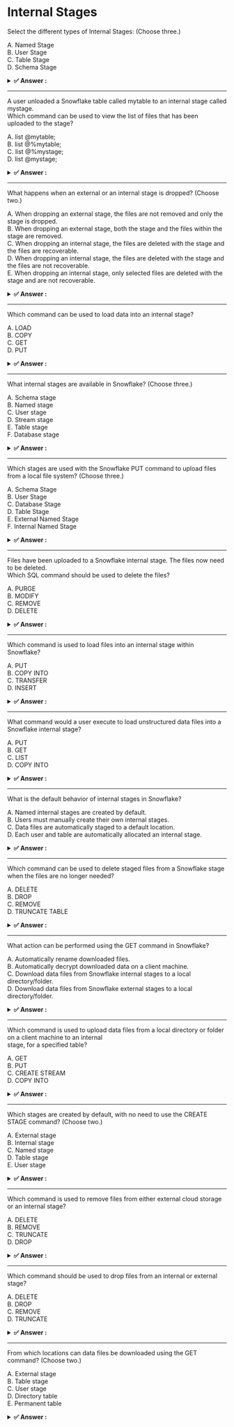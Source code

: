 # Internal Stages                                                                                                                                                                                                                                                                                                                                                                                                                                                                                                                      
Select the different types of Internal Stages: (Choose three.)                                                                                                                                                                                                                                                                                                                                                                                                                                                                         
                                                                                                                                                                                                                                                                                                                                                                                                                                                                                                                                       
A. Named Stage<br>B. User Stage<br>C. Table Stage<br>D. Schema Stage                                                                                                                                                                                                                                                                                                                                                                                                                                                                   
                                                                                                                                                                                                                                                                                                                                                                                                                                                                                                                                       
<details>                                                                                                                                                                                                                                                                                                                                                                                                                                                                                                                              
<summary><strong>✅ Answer : </strong></summary>                                                                                                                                                                                                                                                                                                                                                                                                                                                                                       
<strong>A, B, C</strong>                                                                                                                                                                                                                                                                                                                                                                                                                                                                                                               
                                                                                                                                                                                                                                                                                                                                                                                                                                                                                                                                       
The correct answer, ABC, identifies the three distinct types of internal stages in Snowflake: Named Stages,                                                                                                                                                                                                                                                                                                                                                                                                                            
User Stages, and Table Stages. Internal stages are storage locations within Snowflake's managed                                                                                                                                                                                                                                                                                                                                                                                                                                        
environment used for storing data files.                                                                                                                                                                                                                                                                                                                                                                                                                                                                                               
Named Stages (A): These are explicitly created database objects that can be referenced by name across                                                                                                                                                                                                                                                                                                                                                                                                                                  
multiple users and sessions. They offer granular access control and are suitable for storing data meant for                                                                                                                                                                                                                                                                                                                                                                                                                            
various loading and unloading tasks. They are persistent and require explicit creation, modification, and                                                                                                                                                                                                                                                                                                                                                                                                                              
deletion.                                                                                                                                                                                                                                                                                                                                                                                                                                                                                                                              
User Stages (B): Each Snowflake user has a personal, automatically created stage associated with their user                                                                                                                                                                                                                                                                                                                                                                                                                            
account. This stage is for temporary files and is convenient for quick, personal data loading tasks. It’s                                                                                                                                                                                                                                                                                                                                                                                                                              
accessible only to the user owning the stage, making it secure for individual work.                                                                                                                                                                                                                                                                                                                                                                                                                                                    
Table Stages (C): Every Snowflake table has an implicitly defined table stage. It is directly related to the                                                                                                                                                                                                                                                                                                                                                                                                                           
specific table and acts as a staging area for data intended to be loaded into or unloaded from that table. This                                                                                                                                                                                                                                                                                                                                                                                                                        
stage is primarily used during data loading/unloading operations connected to a single table.                                                                                                                                                                                                                                                                                                                                                                                                                                          
Schema Stages (D) do not exist as a defined type of internal stage. Although a schema contains the metadata                                                                                                                                                                                                                                                                                                                                                                                                                            
for database objects, it doesn't inherently serve as a storage location like the other three stage types.                                                                                                                                                                                                                                                                                                                                                                                                                              
Therefore, the internal stages of Snowflake are limited to the explicitly created Named Stages, automatically                                                                                                                                                                                                                                                                                                                                                                                                                          
generated User Stages, and implicitly created Table Stages.                                                                                                                                                                                                                                                                                                                                                                                                                                                                            
Authoritative Links:                                                                                                                                                                                                                                                                                                                                                                                                                                                                                                                   
1. Snowflake Documentation on Internal Stages: https://docs.snowflake.com/en/user-guide/data-loadlocal-file-system-stages.html                                                                                                                                                                                                                                                                                                                                                                                                         
2. Snowflake Documentation on Stages: https://docs.snowflake.com/en/sql-reference/sql/createstage.html                                                                                                                                                                                                                                                                                                                                                                                                                                 
3. Snowflake Documentation on User Stages: https://docs.snowflake.com/en/user-guide/data-loadlocal-file-system-stages.html#user-stages4. Snowflake Documentation on Table Stages: https://docs.snowflake.com/en/user-guide/data-loadlocal-file-system-stages.html#table-stages                                                                                                                                                                                                                                                         
</details>                                                                                                                                                                                                                                                                                                                                                                                                                                                                                                                             
                                                                                                                                                                                                                                                                                                                                                                                                                                                                                                                                       
                                                                                                                                                                                                                                                                                                                                                                                                                                                                                                                                       
---                                                                                                                                                                                                                                                                                                                                                                                                                                                                                                                                    
A user unloaded a Snowflake table called mytable to an internal stage called mystage.                                                                                                                                                                                                                                                                                                                                                                                                                                                  
Which command can be used to view the list of files that has been uploaded to the stage?                                                                                                                                                                                                                                                                                                                                                                                                                                               
                                                                                                                                                                                                                                                                                                                                                                                                                                                                                                                                       
A. list @mytable;<br>B. list @%mytable;<br>C. list @%mystage;<br>D. list @mystage;                                                                                                                                                                                                                                                                                                                                                                                                                                                     
                                                                                                                                                                                                                                                                                                                                                                                                                                                                                                                                       
<details>                                                                                                                                                                                                                                                                                                                                                                                                                                                                                                                              
<summary><strong>✅ Answer : </strong></summary>                                                                                                                                                                                                                                                                                                                                                                                                                                                                                       
<strong>D</strong>                                                                                                                                                                                                                                                                                                                                                                                                                                                                                                                     
                                                                                                                                                                                                                                                                                                                                                                                                                                                                                                                                       
The correct command to view the files uploaded to an internal stage in Snowflake is list @mystage;. Let's                                                                                                                                                                                                                                                                                                                                                                                                                              
break down why:                                                                                                                                                                                                                                                                                                                                                                                                                                                                                                                        
Snowflake's LIST command is specifically designed to show the files that reside within a stage. A stage in                                                                                                                                                                                                                                                                                                                                                                                                                             
Snowflake is a named location, either internal (managed by Snowflake) or external (like AWS S3 or Azure                                                                                                                                                                                                                                                                                                                                                                                                                                
Blob Storage), where data files are stored for loading into or unloading from Snowflake tables.                                                                                                                                                                                                                                                                                                                                                                                                                                        
The @ symbol in Snowflake SQL refers to a stage. Using @mystage correctly identifies the stage named                                                                                                                                                                                                                                                                                                                                                                                                                                   
"mystage" as the location you want to inspect.                                                                                                                                                                                                                                                                                                                                                                                                                                                                                         
Option A, list @mytable;, is incorrect because mytable is a table, not a stage. The LIST command operates on                                                                                                                                                                                                                                                                                                                                                                                                                           
stages, not tables.                                                                                                                                                                                                                                                                                                                                                                                                                                                                                                                    
Option B, list @%mytable;, is incorrect because %mytable is used to reference the internal stage associated                                                                                                                                                                                                                                                                                                                                                                                                                            
with the table mytable. While this stage can exist, it is not the stage that was explicitly specified by the user                                                                                                                                                                                                                                                                                                                                                                                                                      
to unload files to (mystage). Also it's not a best practice to load/unload data to table stages.                                                                                                                                                                                                                                                                                                                                                                                                                                       
Option C, list @%mystage;, is also incorrect. %mystage does not represent a valid Snowflake object or naming                                                                                                                                                                                                                                                                                                                                                                                                                           
convention. The percent symbol % is used in conjunction with table names, to indicate a table stage. You're                                                                                                                                                                                                                                                                                                                                                                                                                            
not listing a table-stage, you're listing a named stage.                                                                                                                                                                                                                                                                                                                                                                                                                                                                               
Therefore, list @mystage; is the only command that accurately reflects the user's intent to list the files within                                                                                                                                                                                                                                                                                                                                                                                                                      
the specifically defined stage mystage. This command retrieves a list of the staged files including their names,                                                                                                                                                                                                                                                                                                                                                                                                                       
sizes, and last modified dates.                                                                                                                                                                                                                                                                                                                                                                                                                                                                                                        
For further reading, consult the official Snowflake documentation on stages and the LIST command:                                                                                                                                                                                                                                                                                                                                                                                                                                      
Snowflake Stages: https://docs.snowflake.com/en/user-guide/data-load-stages                                                                                                                                                                                                                                                                                                                                                                                                                                                            
Snowflake LIST command: https://docs.snowflake.com/en/sql-reference/sql/list                                                                                                                                                                                                                                                                                                                                                                                                                                                           
</details>                                                                                                                                                                                                                                                                                                                                                                                                                                                                                                                             
                                                                                                                                                                                                                                                                                                                                                                                                                                                                                                                                       
                                                                                                                                                                                                                                                                                                                                                                                                                                                                                                                                       
---                                                                                                                                                                                                                                                                                                                                                                                                                                                                                                                                    
What happens when an external or an internal stage is dropped? (Choose two.)                                                                                                                                                                                                                                                                                                                                                                                                                                                           
                                                                                                                                                                                                                                                                                                                                                                                                                                                                                                                                       
A. When dropping an external stage, the files are not removed and only the stage is dropped.<br>B. When dropping an external stage, both the stage and the files within the stage are removed.<br>C. When dropping an internal stage, the files are deleted with the stage and the files are recoverable.<br>D. When dropping an internal stage, the files are deleted with the stage and the files are not recoverable.<br>E. When dropping an internal stage, only selected files are deleted with the stage and are not recoverable.
                                                                                                                                                                                                                                                                                                                                                                                                                                                                                                                                       
<details>                                                                                                                                                                                                                                                                                                                                                                                                                                                                                                                              
<summary><strong>✅ Answer : </strong></summary>                                                                                                                                                                                                                                                                                                                                                                                                                                                                                       
<strong>A, D</strong>                                                                                                                                                                                                                                                                                                                                                                                                                                                                                                                  
                                                                                                                                                                                                                                                                                                                                                                                                                                                                                                                                       
Let's analyze the behavior of dropping stages in Snowflake. Stages, whether external or internal, act as                                                                                                                                                                                                                                                                                                                                                                                                                               
pointers to data locations. When an external stage is dropped, only the metadata representing the stage                                                                                                                                                                                                                                                                                                                                                                                                                                
within Snowflake is deleted; the underlying data files in the external cloud storage (like AWS S3, Azure Blob                                                                                                                                                                                                                                                                                                                                                                                                                          
Storage, or Google Cloud Storage) remain untouched. Snowflake doesn't manage the actual files in external                                                                                                                                                                                                                                                                                                                                                                                                                              
storage, hence their persistence. Conversely, when an internal stage is dropped, Snowflake does manage theunderlying data files. Deleting an internal stage effectively removes both the stage metadata and the                                                                                                                                                                                                                                                                                                                        
associated files, making them unrecoverable through Snowflake's standard mechanisms. This is a crucial                                                                                                                                                                                                                                                                                                                                                                                                                                 
distinction regarding data lifecycle management within Snowflake. Therefore, option A accurately describes                                                                                                                                                                                                                                                                                                                                                                                                                             
the behavior of dropping an external stage (metadata deletion, not file deletion), while option D correctly                                                                                                                                                                                                                                                                                                                                                                                                                            
represents the impact of dropping an internal stage (metadata and file deletion with no recovery). Options B, C                                                                                                                                                                                                                                                                                                                                                                                                                        
and E are incorrect since they propose the file removal behavior to be opposite and recovery or select-file                                                                                                                                                                                                                                                                                                                                                                                                                            
removal.                                                                                                                                                                                                                                                                                                                                                                                                                                                                                                                               
Authoritative links for further research:                                                                                                                                                                                                                                                                                                                                                                                                                                                                                              
Snowflake Documentation on Stages: https://docs.snowflake.com/en/sql-reference/sql/drop-stage                                                                                                                                                                                                                                                                                                                                                                                                                                          
This link provides the official Snowflake documentation on the DROP STAGE command, outlining its behavior                                                                                                                                                                                                                                                                                                                                                                                                                              
with both external and internal stages. Pay attention to the section about the impact of dropping each type of                                                                                                                                                                                                                                                                                                                                                                                                                         
stage.                                                                                                                                                                                                                                                                                                                                                                                                                                                                                                                                 
Snowflake Documentation on Internal Stages: https://docs.snowflake.com/en/user-guide/data-load-internalstages                                                                                                                                                                                                                                                                                                                                                                                                                          
This link clarifies the nature and usage of internal stages within Snowflake, helping to understand their                                                                                                                                                                                                                                                                                                                                                                                                                              
relationship with the files they contain.                                                                                                                                                                                                                                                                                                                                                                                                                                                                                              
Snowflake Documentation on External Stages: https://docs.snowflake.com/en/user-guide/data-loadexternal-stages                                                                                                                                                                                                                                                                                                                                                                                                                          
This link details the functionality of external stages, emphasizing their connection to external storage                                                                                                                                                                                                                                                                                                                                                                                                                               
locations and how Snowflake interacts with them.                                                                                                                                                                                                                                                                                                                                                                                                                                                                                       
</details>                                                                                                                                                                                                                                                                                                                                                                                                                                                                                                                             
                                                                                                                                                                                                                                                                                                                                                                                                                                                                                                                                       
                                                                                                                                                                                                                                                                                                                                                                                                                                                                                                                                       
---                                                                                                                                                                                                                                                                                                                                                                                                                                                                                                                                    
Which command can be used to load data into an internal stage?                                                                                                                                                                                                                                                                                                                                                                                                                                                                         
                                                                                                                                                                                                                                                                                                                                                                                                                                                                                                                                       
A. LOAD<br>B. COPY<br>C. GET<br>D. PUT                                                                                                                                                                                                                                                                                                                                                                                                                                                                                                 
                                                                                                                                                                                                                                                                                                                                                                                                                                                                                                                                       
<details>                                                                                                                                                                                                                                                                                                                                                                                                                                                                                                                              
<summary><strong>✅ Answer : </strong></summary>                                                                                                                                                                                                                                                                                                                                                                                                                                                                                       
<strong>D</strong>                                                                                                                                                                                                                                                                                                                                                                                                                                                                                                                     
                                                                                                                                                                                                                                                                                                                                                                                                                                                                                                                                       
Here's a detailed justification for why the answer is D (PUT), and why the other options are incorrect:                                                                                                                                                                                                                                                                                                                                                                                                                                
The core function of an internal stage in Snowflake is to act as a temporary storage location within                                                                                                                                                                                                                                                                                                                                                                                                                                   
Snowflake's managed cloud storage. Before data can be loaded into Snowflake tables, the data files must                                                                                                                                                                                                                                                                                                                                                                                                                                
first be placed into a stage. The PUT command is specifically designed to upload data files from your local                                                                                                                                                                                                                                                                                                                                                                                                                            
machine or client environment to an internal stage. This is the initial step in the data loading process when                                                                                                                                                                                                                                                                                                                                                                                                                          
using internal stages. The PUT command handles encryption during transit and ensures the data is safely                                                                                                                                                                                                                                                                                                                                                                                                                                
transferred to Snowflake's storage.                                                                                                                                                                                                                                                                                                                                                                                                                                                                                                    
The COPY command, on the other hand, is used to load data from a stage (internal or external) into a                                                                                                                                                                                                                                                                                                                                                                                                                                   
Snowflake table. It doesn't place data into the stage. It's the command that actually executes the data                                                                                                                                                                                                                                                                                                                                                                                                                                
loading process from the stage into the table using the files that are already present in the stage. The COPY                                                                                                                                                                                                                                                                                                                                                                                                                          
command references the stage containing the data files, the target table, and any necessary file format                                                                                                                                                                                                                                                                                                                                                                                                                                
definitions and transformation rules.                                                                                                                                                                                                                                                                                                                                                                                                                                                                                                  
The GET command is the inverse of the PUT command. It's used to download data files from a stage (internal                                                                                                                                                                                                                                                                                                                                                                                                                             
or external) to your local machine or client environment. It does not upload data into a stage.                                                                                                                                                                                                                                                                                                                                                                                                                                        
The LOAD command is not a valid Snowflake command. There is no such command that exists in the                                                                                                                                                                                                                                                                                                                                                                                                                                         
Snowflake syntax or functionality.                                                                                                                                                                                                                                                                                                                                                                                                                                                                                                     
Therefore, the PUT command is the only correct answer because it is the specific command used to upload                                                                                                                                                                                                                                                                                                                                                                                                                                
local data files into a Snowflake internal stage, which is a necessary prerequisite to using the COPY command                                                                                                                                                                                                                                                                                                                                                                                                                          
for loading data into tables.                                                                                                                                                                                                                                                                                                                                                                                                                                                                                                          
Here are some authoritative links for further research:                                                                                                                                                                                                                                                                                                                                                                                                                                                                                
Snowflake Documentation on PUT: https://docs.snowflake.com/en/sql-reference/sql/put.html                                                                                                                                                                                                                                                                                                                                                                                                                                               
Snowflake Documentation on COPY: https://docs.snowflake.com/en/sql-reference/sql/copy-into-table.html                                                                                                                                                                                                                                                                                                                                                                                                                                  
Snowflake Stages Overview: https://docs.snowflake.com/en/user-guide/data-load-stages.html                                                                                                                                                                                                                                                                                                                                                                                                                                              
</details>                                                                                                                                                                                                                                                                                                                                                                                                                                                                                                                             
                                                                                                                                                                                                                                                                                                                                                                                                                                                                                                                                       
                                                                                                                                                                                                                                                                                                                                                                                                                                                                                                                                       
---                                                                                                                                                                                                                                                                                                                                                                                                                                                                                                                                    
What internal stages are available in Snowflake? (Choose three.)                                                                                                                                                                                                                                                                                                                                                                                                                                                                       
                                                                                                                                                                                                                                                                                                                                                                                                                                                                                                                                       
A. Schema stage<br>B. Named stage<br>C. User stage<br>D. Stream stage<br>E. Table stage<br>F. Database stage                                                                                                                                                                                                                                                                                                                                                                                                                           
                                                                                                                                                                                                                                                                                                                                                                                                                                                                                                                                       
<details>                                                                                                                                                                                                                                                                                                                                                                                                                                                                                                                              
<summary><strong>✅ Answer : </strong></summary>                                                                                                                                                                                                                                                                                                                                                                                                                                                                                       
<strong>B, C, E</strong>                                                                                                                                                                                                                                                                                                                                                                                                                                                                                                               
                                                                                                                                                                                                                                                                                                                                                                                                                                                                                                                                       
The correct answer is BCE, representing Named stage, User stage, and Table stage as the three available                                                                                                                                                                                                                                                                                                                                                                                                                                
internal stages in Snowflake. Internal stages are Snowflake-managed storage locations where data files can                                                                                                                                                                                                                                                                                                                                                                                                                             
be stored for loading into or unloading from Snowflake tables. A Named stage (B) is a schema object that                                                                                                                                                                                                                                                                                                                                                                                                                               
provides a persistent location for storing data files and is referenced by name in SQL statements. A User                                                                                                                                                                                                                                                                                                                                                                                                                              
stage (C) is a personal stage automatically created for each user within their schema, providing a convenient                                                                                                                                                                                                                                                                                                                                                                                                                          
place for individual users to store temporary data files. A Table stage (E) is associated with a specific table                                                                                                                                                                                                                                                                                                                                                                                                                        
and provides a default location for loading data into or unloading data from that table. These stages are                                                                                                                                                                                                                                                                                                                                                                                                                              
essential for facilitating data movement and management within Snowflake. Schema (A), Stream (D), and                                                                                                                                                                                                                                                                                                                                                                                                                                  
Database (F) are not considered internal stages; schemas organize database objects, streams track changes                                                                                                                                                                                                                                                                                                                                                                                                                              
to table data, and databases contain schemas. Therefore, the three designated internal stages directly                                                                                                                                                                                                                                                                                                                                                                                                                                 
facilitate the storage of data files for Snowflake's core functionalities.                                                                                                                                                                                                                                                                                                                                                                                                                                                             
Further research:                                                                                                                                                                                                                                                                                                                                                                                                                                                                                                                      
Snowflake Documentation on Stages: https://docs.snowflake.com/en/user-guide/data-load-stages                                                                                                                                                                                                                                                                                                                                                                                                                                           
Snowflake Documentation on Internal Stages: https://docs.snowflake.com/en/user-guide/data-load-internalstages                                                                                                                                                                                                                                                                                                                                                                                                                          
</details>                                                                                                                                                                                                                                                                                                                                                                                                                                                                                                                             
                                                                                                                                                                                                                                                                                                                                                                                                                                                                                                                                       
                                                                                                                                                                                                                                                                                                                                                                                                                                                                                                                                       
---                                                                                                                                                                                                                                                                                                                                                                                                                                                                                                                                    
Which stages are used with the Snowflake PUT command to upload files from a local file system? (Choose three.)                                                                                                                                                                                                                                                                                                                                                                                                                         
                                                                                                                                                                                                                                                                                                                                                                                                                                                                                                                                       
A. Schema Stage<br>B. User Stage<br>C. Database Stage<br>D. Table Stage<br>E. External Named Stage<br>F. Internal Named Stage                                                                                                                                                                                                                                                                                                                                                                                                          
                                                                                                                                                                                                                                                                                                                                                                                                                                                                                                                                       
<details>                                                                                                                                                                                                                                                                                                                                                                                                                                                                                                                              
<summary><strong>✅ Answer : </strong></summary>                                                                                                                                                                                                                                                                                                                                                                                                                                                                                       
<strong>B, D, F</strong>                                                                                                                                                                                                                                                                                                                                                                                                                                                                                                               
                                                                                                                                                                                                                                                                                                                                                                                                                                                                                                                                       
The correct answer is B, D, and F. The PUT command in Snowflake is used to upload data files from your local                                                                                                                                                                                                                                                                                                                                                                                                                           
machine to a Snowflake stage. Stages are storage locations where you can put your data files to then load                                                                                                                                                                                                                                                                                                                                                                                                                              
them into Snowflake tables.                                                                                                                                                                                                                                                                                                                                                                                                                                                                                                            
Let's break down why each selected option is correct:B. User Stage: A user stage is a default, pre-defined stage automatically available to each user in Snowflake.                                                                                                                                                                                                                                                                                                                                                                    
You can use the PUT command to upload files directly to your user stage. This stage is convenient for quick                                                                                                                                                                                                                                                                                                                                                                                                                            
uploads and testing, as you don't need to create it explicitly.                                                                                                                                                                                                                                                                                                                                                                                                                                                                        
D. Table Stage: Similar to user stages, each table in Snowflake automatically has its own associated table                                                                                                                                                                                                                                                                                                                                                                                                                             
stage. This provides a dedicated storage location for files intended to be loaded specifically into that table.                                                                                                                                                                                                                                                                                                                                                                                                                        
Using a table stage with the PUT command keeps your data organized and linked directly to the table where it                                                                                                                                                                                                                                                                                                                                                                                                                           
belongs.                                                                                                                                                                                                                                                                                                                                                                                                                                                                                                                               
F. Internal Named Stage: These are explicitly created stages within Snowflake's internal storage. Using                                                                                                                                                                                                                                                                                                                                                                                                                                
CREATE STAGE command, you can create these to organize data for multiple uses cases. This gives you more                                                                                                                                                                                                                                                                                                                                                                                                                               
control over storage, security, and access permissions compared to user or table stages. Files can be                                                                                                                                                                                                                                                                                                                                                                                                                                  
uploaded to these named stages via the PUT command.                                                                                                                                                                                                                                                                                                                                                                                                                                                                                    
Now, let's discuss why the other options are incorrect:                                                                                                                                                                                                                                                                                                                                                                                                                                                                                
A. Schema Stage: While schemas are logical groupings of database objects, they don't serve as actual                                                                                                                                                                                                                                                                                                                                                                                                                                   
storage locations. The PUT command requires a concrete storage location for file uploads, and schemas don't                                                                                                                                                                                                                                                                                                                                                                                                                            
fulfill this requirement.                                                                                                                                                                                                                                                                                                                                                                                                                                                                                                              
C. Database Stage: Similar to schemas, databases are containers for schemas and other objects, not storage                                                                                                                                                                                                                                                                                                                                                                                                                             
locations themselves. PUT command requires an actual physical storage stage.                                                                                                                                                                                                                                                                                                                                                                                                                                                           
E. External Named Stage: External stages point to storage locations outside of Snowflake, such as Amazon                                                                                                                                                                                                                                                                                                                                                                                                                               
S3, Google Cloud Storage, or Azure Blob Storage. While you can load data from an external stage into                                                                                                                                                                                                                                                                                                                                                                                                                                   
Snowflake, the PUT command is specifically for uploading data to a Snowflake stage from your local file                                                                                                                                                                                                                                                                                                                                                                                                                                
system, not to external locations. Snowflake has separate mechanisms (like cloud provider's data transfer                                                                                                                                                                                                                                                                                                                                                                                                                              
tools) for getting data to external storage.                                                                                                                                                                                                                                                                                                                                                                                                                                                                                           
In summary, the PUT command is designed to work with the storage locations within Snowflake's control: user                                                                                                                                                                                                                                                                                                                                                                                                                            
stages, table stages, and internal named stages.                                                                                                                                                                                                                                                                                                                                                                                                                                                                                       
</details>                                                                                                                                                                                                                                                                                                                                                                                                                                                                                                                             
                                                                                                                                                                                                                                                                                                                                                                                                                                                                                                                                       
                                                                                                                                                                                                                                                                                                                                                                                                                                                                                                                                       
---                                                                                                                                                                                                                                                                                                                                                                                                                                                                                                                                    
Files have been uploaded to a Snowflake internal stage. The files now need to be deleted.                                                                                                                                                                                                                                                                                                                                                                                                                                              
Which SQL command should be used to delete the files?                                                                                                                                                                                                                                                                                                                                                                                                                                                                                  
                                                                                                                                                                                                                                                                                                                                                                                                                                                                                                                                       
A. PURGE<br>B. MODIFY<br>C. REMOVE<br>D. DELETE                                                                                                                                                                                                                                                                                                                                                                                                                                                                                        
                                                                                                                                                                                                                                                                                                                                                                                                                                                                                                                                       
<details>                                                                                                                                                                                                                                                                                                                                                                                                                                                                                                                              
<summary><strong>✅ Answer : </strong></summary>                                                                                                                                                                                                                                                                                                                                                                                                                                                                                       
<strong>C</strong>                                                                                                                                                                                                                                                                                                                                                                                                                                                                                                                     
                                                                                                                                                                                                                                                                                                                                                                                                                                                                                                                                       
The correct SQL command to delete files from a Snowflake internal stage is REMOVE. Snowflake stages,                                                                                                                                                                                                                                                                                                                                                                                                                                   
whether internal or external, are locations for storing data files intended for loading into Snowflake tables or                                                                                                                                                                                                                                                                                                                                                                                                                       
unloading from tables. They are not databases holding records that could be deleted with DELETE. The                                                                                                                                                                                                                                                                                                                                                                                                                                   
REMOVE command is specifically designed for managing files within these stages. PURGE, while related to                                                                                                                                                                                                                                                                                                                                                                                                                                
data management, is used to permanently remove deleted or dropped objects like tables and schemas, and                                                                                                                                                                                                                                                                                                                                                                                                                                 
does not work on stage files. MODIFY is used for modifying the properties of existing objects, not deleting                                                                                                                                                                                                                                                                                                                                                                                                                            
files, and DELETE is a DML statement to remove rows from a table. Stages are treated as file system                                                                                                                                                                                                                                                                                                                                                                                                                                    
repositories in Snowflake and REMOVE provides the file level access needed for file removal. Snowflake                                                                                                                                                                                                                                                                                                                                                                                                                                 
manages files in stages separately from tables, so commands that affect rows in tables like DELETE are                                                                                                                                                                                                                                                                                                                                                                                                                                 
unsuitable. REMOVE also accepts path specifications so particular files can be removed. It's a core                                                                                                                                                                                                                                                                                                                                                                                                                                    
component of Snowflake's data loading and unloading workflow. Utilizing REMOVE aligns with Snowflake's                                                                                                                                                                                                                                                                                                                                                                                                                                 
architecture, ensuring efficient and safe management of staged files.                                                                                                                                                                                                                                                                                                                                                                                                                                                                  
For further research, consult the official Snowflake documentation:                                                                                                                                                                                                                                                                                                                                                                                                                                                                    
REMOVE command                                                                                                                                                                                                                                                                                                                                                                                                                                                                                                                         
Stages overview                                                                                                                                                                                                                                                                                                                                                                                                                                                                                                                        
</details>                                                                                                                                                                                                                                                                                                                                                                                                                                                                                                                             
                                                                                                                                                                                                                                                                                                                                                                                                                                                                                                                                       
                                                                                                                                                                                                                                                                                                                                                                                                                                                                                                                                       
---                                                                                                                                                                                                                                                                                                                                                                                                                                                                                                                                    
Which command is used to load files into an internal stage within Snowflake?                                                                                                                                                                                                                                                                                                                                                                                                                                                           
                                                                                                                                                                                                                                                                                                                                                                                                                                                                                                                                       
A. PUT<br>B. COPY INTO<br>C. TRANSFER<br>D. INSERT                                                                                                                                                                                                                                                                                                                                                                                                                                                                                     
                                                                                                                                                                                                                                                                                                                                                                                                                                                                                                                                       
<details>                                                                                                                                                                                                                                                                                                                                                                                                                                                                                                                              
<summary><strong>✅ Answer : </strong></summary>                                                                                                                                                                                                                                                                                                                                                                                                                                                                                       
<strong>A</strong>                                                                                                                                                                                                                                                                                                                                                                                                                                                                                                                     
                                                                                                                                                                                                                                                                                                                                                                                                                                                                                                                                       
The correct command to load files into an internal stage in Snowflake is PUT. Internal stages are Snowflakemanaged storage locations for data files. The PUT command is specifically designed to upload local data files                                                                                                                                                                                                                                                                                                               
to these stages, preparing them for subsequent loading into Snowflake tables using the COPY INTO                                                                                                                                                                                                                                                                                                                                                                                                                                       
command.                                                                                                                                                                                                                                                                                                                                                                                                                                                                                                                               
PUT initiates a client-side upload process, transferring the specified files from the user's machine or a                                                                                                                                                                                                                                                                                                                                                                                                                              
network location to the designated internal stage. It doesn't directly insert data into a table; it acts as the                                                                                                                                                                                                                                                                                                                                                                                                                        
initial step in the data ingestion pipeline. The syntax typically involves specifying the source file path and the                                                                                                                                                                                                                                                                                                                                                                                                                     
target stage path within Snowflake.In contrast, COPY INTO is used to load data from files located within an internal or external stage into a                                                                                                                                                                                                                                                                                                                                                                                          
Snowflake table. TRANSFER is not a standard Snowflake command for data loading. INSERT is used to add                                                                                                                                                                                                                                                                                                                                                                                                                                  
individual rows directly into a table, and not for bulk file loading.                                                                                                                                                                                                                                                                                                                                                                                                                                                                  
Therefore, the PUT command is the fundamental command for moving files to a staging area within                                                                                                                                                                                                                                                                                                                                                                                                                                        
Snowflake, making it the correct answer.                                                                                                                                                                                                                                                                                                                                                                                                                                                                                               
Authoritative Links:                                                                                                                                                                                                                                                                                                                                                                                                                                                                                                                   
Snowflake Documentation on PUT command: https://docs.snowflake.com/en/sql-reference/sql/put.html                                                                                                                                                                                                                                                                                                                                                                                                                                       
Snowflake Documentation on Stages: https://docs.snowflake.com/en/user-guide/data-load-stages                                                                                                                                                                                                                                                                                                                                                                                                                                           
Snowflake Documentation on COPY INTO command: https://docs.snowflake.com/en/sql-reference/sql/copyinto-table.html                                                                                                                                                                                                                                                                                                                                                                                                                      
</details>                                                                                                                                                                                                                                                                                                                                                                                                                                                                                                                             
                                                                                                                                                                                                                                                                                                                                                                                                                                                                                                                                       
                                                                                                                                                                                                                                                                                                                                                                                                                                                                                                                                       
---                                                                                                                                                                                                                                                                                                                                                                                                                                                                                                                                    
What command would a user execute to load unstructured data files into a Snowflake internal stage?                                                                                                                                                                                                                                                                                                                                                                                                                                     
                                                                                                                                                                                                                                                                                                                                                                                                                                                                                                                                       
A. PUT<br>B. GET<br>C. LIST<br>D. COPY INTO                                                                                                                                                                                                                                                                                                                                                                                                                                                                                            
                                                                                                                                                                                                                                                                                                                                                                                                                                                                                                                                       
<details>                                                                                                                                                                                                                                                                                                                                                                                                                                                                                                                              
<summary><strong>✅ Answer : </strong></summary>                                                                                                                                                                                                                                                                                                                                                                                                                                                                                       
<strong>A</strong>                                                                                                                                                                                                                                                                                                                                                                                                                                                                                                                     
                                                                                                                                                                                                                                                                                                                                                                                                                                                                                                                                       
The correct answer is A, PUT. The PUT command in Snowflake is specifically designed for uploading local                                                                                                                                                                                                                                                                                                                                                                                                                                
data files, including unstructured data, into a designated internal stage. This action is a prerequisite for                                                                                                                                                                                                                                                                                                                                                                                                                           
further processing, such as loading the data into Snowflake tables. Internal stages are storage locations                                                                                                                                                                                                                                                                                                                                                                                                                              
within Snowflake's managed infrastructure, offering secure and efficient storage for data. PUT uploads the                                                                                                                                                                                                                                                                                                                                                                                                                             
specified file from the user's local machine to the defined stage, essentially staging it for subsequent data                                                                                                                                                                                                                                                                                                                                                                                                                          
ingestion operations. GET, option B, retrieves data from a stage to the local machine and is therefore the                                                                                                                                                                                                                                                                                                                                                                                                                             
opposite of what is needed. LIST, option C, only displays files present in a stage without uploading any. COPY                                                                                                                                                                                                                                                                                                                                                                                                                         
INTO, option D, is used to load data from a stage into tables. It is not used for initially putting the unstructured                                                                                                                                                                                                                                                                                                                                                                                                                   
files into stage. Thus, PUT is the command that correctly fulfills the requirement of loading data files into an                                                                                                                                                                                                                                                                                                                                                                                                                       
internal stage for loading in Snowflake. The other choices perform different functions.                                                                                                                                                                                                                                                                                                                                                                                                                                                
https://docs.snowflake.com/en/sql-reference/sql/put.htmlhttps://docs.snowflake.com/en/user-guide/dataload-local-file-system.html                                                                                                                                                                                                                                                                                                                                                                                                       
</details>                                                                                                                                                                                                                                                                                                                                                                                                                                                                                                                             
                                                                                                                                                                                                                                                                                                                                                                                                                                                                                                                                       
                                                                                                                                                                                                                                                                                                                                                                                                                                                                                                                                       
---                                                                                                                                                                                                                                                                                                                                                                                                                                                                                                                                    
What is the default behavior of internal stages in Snowflake?                                                                                                                                                                                                                                                                                                                                                                                                                                                                          
                                                                                                                                                                                                                                                                                                                                                                                                                                                                                                                                       
A. Named internal stages are created by default.<br>B. Users must manually create their own internal stages.<br>C. Data files are automatically staged to a default location.<br>D. Each user and table are automatically allocated an internal stage.                                                                                                                                                                                                                                                                                 
                                                                                                                                                                                                                                                                                                                                                                                                                                                                                                                                       
<details>                                                                                                                                                                                                                                                                                                                                                                                                                                                                                                                              
<summary><strong>✅ Answer : </strong></summary>                                                                                                                                                                                                                                                                                                                                                                                                                                                                                       
<strong>D</strong>                                                                                                                                                                                                                                                                                                                                                                                                                                                                                                                     
                                                                                                                                                                                                                                                                                                                                                                                                                                                                                                                                       
The correct answer is D: Each user and table are automatically allocated an internal stage.                                                                                                                                                                                                                                                                                                                                                                                                                                            
Snowflake, by design, streamlines data loading and unloading by providing internal stages                                                                                                                                                                                                                                                                                                                                                                                                                                              
without explicit user creation. Specifically, every user and each table within a Snowflake                                                                                                                                                                                                                                                                                                                                                                                                                                             
database automatically receive their own internal stage upon creation. These internal stages,                                                                                                                                                                                                                                                                                                                                                                                                                                          
associated with the respective user or table, provide a secure and convenient location for staging                                                                                                                                                                                                                                                                                                                                                                                                                                     
data files before loading or after unloading. Unlike external stages which connect to cloud                                                                                                                                                                                                                                                                                                                                                                                                                                            
storage outside of Snowflake, internal stages reside entirely within the Snowflake managed                                                                                                                                                                                                                                                                                                                                                                                                                                             
storage ecosystem, simplifying access and management. Users can reference these preconfigured stages without needing to set up storage locations explicitly, thereby speeding up the                                                                                                                                                                                                                                                                                                                                                   
data workflow. This design minimizes administrative overhead, promotes a more efficient data                                                                                                                                                                                                                                                                                                                                                                                                                                           
loading process, and adheres to the principle of least privilege as access is implicitly controlled                                                                                                                                                                                                                                                                                                                                                                                                                                    
by the user or table permissions.                                                                                                                                                                                                                                                                                                                                                                                                                                                                                                      
For further information, consult Snowflake's official documentation:                                                                                                                                                                                                                                                                                                                                                                                                                                                                   
Internal Stages                                                                                                                                                                                                                                                                                                                                                                                                                                                                                                                        
Understanding Stages                                                                                                                                                                                                                                                                                                                                                                                                                                                                                                                   
</details>                                                                                                                                                                                                                                                                                                                                                                                                                                                                                                                             
                                                                                                                                                                                                                                                                                                                                                                                                                                                                                                                                       
                                                                                                                                                                                                                                                                                                                                                                                                                                                                                                                                       
---                                                                                                                                                                                                                                                                                                                                                                                                                                                                                                                                    
Which command can be used to delete staged files from a Snowflake stage when the files are no longer needed?                                                                                                                                                                                                                                                                                                                                                                                                                           
                                                                                                                                                                                                                                                                                                                                                                                                                                                                                                                                       
A. DELETE<br>B. DROP<br>C. REMOVE<br>D. TRUNCATE TABLE                                                                                                                                                                                                                                                                                                                                                                                                                                                                                 
                                                                                                                                                                                                                                                                                                                                                                                                                                                                                                                                       
<details>                                                                                                                                                                                                                                                                                                                                                                                                                                                                                                                              
<summary><strong>✅ Answer : </strong></summary>                                                                                                                                                                                                                                                                                                                                                                                                                                                                                       
<strong>C</strong>                                                                                                                                                                                                                                                                                                                                                                                                                                                                                                                     
                                                                                                                                                                                                                                                                                                                                                                                                                                                                                                                                       
The correct command to remove staged files from a Snowflake stage is REMOVE. Here's why:Snowflake stages are locations where data files are stored before being loaded into tables. These                                                                                                                                                                                                                                                                                                                                              
files often represent intermediary storage and can become obsolete once data loading is                                                                                                                                                                                                                                                                                                                                                                                                                                                
completed. Maintaining unused files on a stage can lead to unnecessary storage costs and clutter.                                                                                                                                                                                                                                                                                                                                                                                                                                      
The REMOVE command in Snowflake is specifically designed for deleting files from these stages.                                                                                                                                                                                                                                                                                                                                                                                                                                         
It targets files based on a file path or pattern. This command effectively removes the physical file                                                                                                                                                                                                                                                                                                                                                                                                                                   
from the storage location associated with the stage (e.g., Amazon S3, Azure Blob Storage, or                                                                                                                                                                                                                                                                                                                                                                                                                                           
Google Cloud Storage).                                                                                                                                                                                                                                                                                                                                                                                                                                                                                                                 
In contrast, the DELETE command is used to remove rows from tables within Snowflake, not files                                                                                                                                                                                                                                                                                                                                                                                                                                         
from stages. The DROP command is for removing entire objects like stages, tables, or databases,                                                                                                                                                                                                                                                                                                                                                                                                                                        
not specific files within a stage. Finally, TRUNCATE TABLE removes all rows from a table but                                                                                                                                                                                                                                                                                                                                                                                                                                           
does not affect any files on a stage. Therefore, only REMOVE is the appropriate command for                                                                                                                                                                                                                                                                                                                                                                                                                                            
deleting staged files.                                                                                                                                                                                                                                                                                                                                                                                                                                                                                                                 
The REMOVE command allows for selective deletion, supporting wildcards to remove multiple                                                                                                                                                                                                                                                                                                                                                                                                                                              
files matching a pattern. This functionality makes file cleanup in a Snowflake environment                                                                                                                                                                                                                                                                                                                                                                                                                                             
efficient and manageable. Consistent use of REMOVE after data loading operations is essential                                                                                                                                                                                                                                                                                                                                                                                                                                          
for optimizing storage and reducing costs. By using the correct command, users can ensure the                                                                                                                                                                                                                                                                                                                                                                                                                                          
stage is kept clean, preventing accumulation of unnecessary files.                                                                                                                                                                                                                                                                                                                                                                                                                                                                     
For further research, you can refer to the official Snowflake documentation on the REMOVE                                                                                                                                                                                                                                                                                                                                                                                                                                              
command: https://docs.snowflake.com/en/sql-reference/sql/remove.html                                                                                                                                                                                                                                                                                                                                                                                                                                                                   
</details>                                                                                                                                                                                                                                                                                                                                                                                                                                                                                                                             
                                                                                                                                                                                                                                                                                                                                                                                                                                                                                                                                       
                                                                                                                                                                                                                                                                                                                                                                                                                                                                                                                                       
---                                                                                                                                                                                                                                                                                                                                                                                                                                                                                                                                    
What action can be performed using the GET command in Snowflake?                                                                                                                                                                                                                                                                                                                                                                                                                                                                       
                                                                                                                                                                                                                                                                                                                                                                                                                                                                                                                                       
A. Automatically rename downloaded files.<br>B. Automatically decrypt downloaded data on a client machine.<br>C. Download data files from Snowflake internal stages to a local directory/folder.<br>D. Download data files from Snowflake external stages to a local directory/folder.                                                                                                                                                                                                                                                 
                                                                                                                                                                                                                                                                                                                                                                                                                                                                                                                                       
<details>                                                                                                                                                                                                                                                                                                                                                                                                                                                                                                                              
<summary><strong>✅ Answer : </strong></summary>                                                                                                                                                                                                                                                                                                                                                                                                                                                                                       
<strong>C</strong>                                                                                                                                                                                                                                                                                                                                                                                                                                                                                                                     
                                                                                                                                                                                                                                                                                                                                                                                                                                                                                                                                       
The correct answer is C. The GET command in Snowflake is specifically designed for downloading                                                                                                                                                                                                                                                                                                                                                                                                                                         
data files from internal stages to a local machine. Snowflake stages, both internal and external,                                                                                                                                                                                                                                                                                                                                                                                                                                      
act as temporary storage locations for data files. Internal stages are managed directly by                                                                                                                                                                                                                                                                                                                                                                                                                                             
Snowflake, offering secure and optimized storage within the Snowflake environment. The GET                                                                                                                                                                                                                                                                                                                                                                                                                                             
command interacts with these internal stages to retrieve the files. While external stages, such as                                                                                                                                                                                                                                                                                                                                                                                                                                     
S3 or Azure Blob Storage, are used to store data, they are accessed using different commands                                                                                                                                                                                                                                                                                                                                                                                                                                           
and procedures for downloading, specifically using third-party client tools or native cloud                                                                                                                                                                                                                                                                                                                                                                                                                                            
platform tools. The GET command in Snowflake does not inherently rename downloaded files or                                                                                                                                                                                                                                                                                                                                                                                                                                            
decrypt them. These operations must be handled separately through other tools or scripting.                                                                                                                                                                                                                                                                                                                                                                                                                                            
Therefore, option C accurately reflects the functionality of the GET command, which is for                                                                                                                                                                                                                                                                                                                                                                                                                                             
transferring files from internal Snowflake stages to a local system. Option D is incorrect because,                                                                                                                                                                                                                                                                                                                                                                                                                                    
as mentioned, downloads from external stages are not accomplished using the GET command.Options A and B are incorrect as they describe functionalities that are not a part of the standard                                                                                                                                                                                                                                                                                                                                             
operation of the GET command within Snowflake.                                                                                                                                                                                                                                                                                                                                                                                                                                                                                         
Further Research:                                                                                                                                                                                                                                                                                                                                                                                                                                                                                                                      
Snowflake Documentation on GET command: https://docs.snowflake.com/en/sqlreference/sql/get.html                                                                                                                                                                                                                                                                                                                                                                                                                                        
Snowflake Stages Overview: https://docs.snowflake.com/en/user-guide/data-load-stages.html                                                                                                                                                                                                                                                                                                                                                                                                                                              
</details>                                                                                                                                                                                                                                                                                                                                                                                                                                                                                                                             
                                                                                                                                                                                                                                                                                                                                                                                                                                                                                                                                       
                                                                                                                                                                                                                                                                                                                                                                                                                                                                                                                                       
---                                                                                                                                                                                                                                                                                                                                                                                                                                                                                                                                    
Which command is used to upload data files from a local directory or folder on a client machine to an internal                                                                                                                                                                                                                                                                                                                                                                                                                         
stage, for a specified table?                                                                                                                                                                                                                                                                                                                                                                                                                                                                                                          
                                                                                                                                                                                                                                                                                                                                                                                                                                                                                                                                       
A. GET<br>B. PUT<br>C. CREATE STREAM<br>D. COPY INTO                                                                                                                                                                                                                                                                                                                                                                                                                                                                                   
                                                                                                                                                                                                                                                                                                                                                                                                                                                                                                                                       
<details>                                                                                                                                                                                                                                                                                                                                                                                                                                                                                                                              
<summary><strong>✅ Answer : </strong></summary>                                                                                                                                                                                                                                                                                                                                                                                                                                                                                       
<strong>B</strong>                                                                                                                                                                                                                                                                                                                                                                                                                                                                                                                     
                                                                                                                                                                                                                                                                                                                                                                                                                                                                                                                                       
The correct answer is B. PUT. The PUT command in Snowflake is specifically designed to                                                                                                                                                                                                                                                                                                                                                                                                                                                 
upload data files from a local client machine to a designated internal stage within your                                                                                                                                                                                                                                                                                                                                                                                                                                               
Snowflake environment. This stage acts as a temporary storage location for data before                                                                                                                                                                                                                                                                                                                                                                                                                                                 
it's loaded into tables. The PUT command handles the necessary network transfer and                                                                                                                                                                                                                                                                                                                                                                                                                                                    
ensures data integrity during the upload process. It allows you to specify the file path on                                                                                                                                                                                                                                                                                                                                                                                                                                            
your local machine and the target stage in Snowflake where the files should be placed.                                                                                                                                                                                                                                                                                                                                                                                                                                                 
Once the files are staged, you can then use the COPY INTO command to load data from                                                                                                                                                                                                                                                                                                                                                                                                                                                    
the stage into your target table. Options A, C, and D serve different functions. GET                                                                                                                                                                                                                                                                                                                                                                                                                                                   
downloads data files from a stage to your local machine. CREATE STREAM is used to                                                                                                                                                                                                                                                                                                                                                                                                                                                      
establish a change data capture (CDC) mechanism on a table. And COPY INTO moves                                                                                                                                                                                                                                                                                                                                                                                                                                                        
data from a stage to a table, not from a local machine to a stage. Therefore, PUT is the                                                                                                                                                                                                                                                                                                                                                                                                                                               
exclusive command for the stated file upload scenario.                                                                                                                                                                                                                                                                                                                                                                                                                                                                                 
Relevant Documentation:                                                                                                                                                                                                                                                                                                                                                                                                                                                                                                                
Snowflake Documentation on PUT: https://docs.snowflake.com/en/sqlreference/sql/put.html                                                                                                                                                                                                                                                                                                                                                                                                                                                
Snowflake Documentation on Stages: https://docs.snowflake.com/en/user-guide/dataload-stages.html                                                                                                                                                                                                                                                                                                                                                                                                                                       
</details>                                                                                                                                                                                                                                                                                                                                                                                                                                                                                                                             
                                                                                                                                                                                                                                                                                                                                                                                                                                                                                                                                       
                                                                                                                                                                                                                                                                                                                                                                                                                                                                                                                                       
---                                                                                                                                                                                                                                                                                                                                                                                                                                                                                                                                    
Which stages are created by default, with no need to use the CREATE STAGE command? (Choose two.)                                                                                                                                                                                                                                                                                                                                                                                                                                       
                                                                                                                                                                                                                                                                                                                                                                                                                                                                                                                                       
A. External stage<br>B. Internal stage<br>C. Named stage<br>D. Table stage<br>E. User stage                                                                                                                                                                                                                                                                                                                                                                                                                                            
                                                                                                                                                                                                                                                                                                                                                                                                                                                                                                                                       
<details>                                                                                                                                                                                                                                                                                                                                                                                                                                                                                                                              
<summary><strong>✅ Answer : </strong></summary>                                                                                                                                                                                                                                                                                                                                                                                                                                                                                       
<strong>D, E</strong>                                                                                                                                                                                                                                                                                                                                                                                                                                                                                                                  
                                                                                                                                                                                                                                                                                                                                                                                                                                                                                                                                       
The correct answer is D (Table stage) and E (User stage). Snowflake automatically                                                                                                                                                                                                                                                                                                                                                                                                                                                      
provides two types of stages without requiring explicit creation using the CREATE                                                                                                                                                                                                                                                                                                                                                                                                                                                      
STAGE command: Table Stages and User Stages. Table Stages are implicitly associated                                                                                                                                                                                                                                                                                                                                                                                                                                                    
with each table and are used for loading data into or unloading data out of that specific                                                                                                                                                                                                                                                                                                                                                                                                                                              
table. These stages are managed internally by Snowflake. User Stages, on the other                                                                                                                                                                                                                                                                                                                                                                                                                                                     
hand, are associated with each Snowflake user, providing a dedicated location for                                                                                                                                                                                                                                                                                                                                                                                                                                                      
temporary storage or data loading specific to that user. These are also automatically                                                                                                                                                                                                                                                                                                                                                                                                                                                  
provisioned. External stages (A), Internal stages (B) which are not table or user stages                                                                                                                                                                                                                                                                                                                                                                                                                                               
and named stages (C) always require explicit creation by the user using the CREATE                                                                                                                                                                                                                                                                                                                                                                                                                                                     
STAGE command, specifying their location and properties. Therefore, only Table stages                                                                                                                                                                                                                                                                                                                                                                                                                                                  
and User stages are implicitly created and readily available. The default existence of                                                                                                                                                                                                                                                                                                                                                                                                                                                 
table and user stages simplifies initial data loading and unloading workflows and                                                                                                                                                                                                                                                                                                                                                                                                                                                      
provides secure, user-specific storage locations. Understanding these implicit stages is                                                                                                                                                                                                                                                                                                                                                                                                                                               
crucial for efficient data management within the Snowflake environment.                                                                                                                                                                                                                                                                                                                                                                                                                                                                
Authoritative links:                                                                                                                                                                                                                                                                                                                                                                                                                                                                                                                   
1. Snowflake Documentation on Stages: https://docs.snowflake.com/en/userguide/data-load-stages.html                                                                                                                                                                                                                                                                                                                                                                                                                                    
2. Snowflake Documentation on User Stages: https://docs.snowflake.com/en/sqlreference/sql/create-stage.html#examples                                                                                                                                                                                                                                                                                                                                                                                                                   
3. Snowflake Documentation on Table Stages: https://docs.snowflake.com/en/sqlreference/sql/create-stage.html                                                                                                                                                                                                                                                                                                                                                                                                                           
</details>                                                                                                                                                                                                                                                                                                                                                                                                                                                                                                                             
                                                                                                                                                                                                                                                                                                                                                                                                                                                                                                                                       
                                                                                                                                                                                                                                                                                                                                                                                                                                                                                                                                       
---                                                                                                                                                                                                                                                                                                                                                                                                                                                                                                                                    
Which command is used to remove files from either external cloud storage or an internal stage?                                                                                                                                                                                                                                                                                                                                                                                                                                         
                                                                                                                                                                                                                                                                                                                                                                                                                                                                                                                                       
A. DELETE<br>B. REMOVE<br>C. TRUNCATE<br>D. DROP                                                                                                                                                                                                                                                                                                                                                                                                                                                                                       
                                                                                                                                                                                                                                                                                                                                                                                                                                                                                                                                       
<details>                                                                                                                                                                                                                                                                                                                                                                                                                                                                                                                              
<summary><strong>✅ Answer : </strong></summary>                                                                                                                                                                                                                                                                                                                                                                                                                                                                                       
<strong>B</strong>                                                                                                                                                                                                                                                                                                                                                                                                                                                                                                                     
                                                                                                                                                                                                                                                                                                                                                                                                                                                                                                                                       
The correct command to remove files from either external cloud storage or an internal                                                                                                                                                                                                                                                                                                                                                                                                                                                  
stage in Snowflake is REMOVE.                                                                                                                                                                                                                                                                                                                                                                                                                                                                                                          
The REMOVE command is specifically designed for deleting files from staged locations,                                                                                                                                                                                                                                                                                                                                                                                                                                                  
regardless of whether these locations reside in Snowflake's internal storage (internal                                                                                                                                                                                                                                                                                                                                                                                                                                                 
stages) or external cloud platforms like AWS S3, Azure Blob Storage, or Google Cloud                                                                                                                                                                                                                                                                                                                                                                                                                                                   
Storage (external stages). It effectively operates on the file system level within these                                                                                                                                                                                                                                                                                                                                                                                                                                               
storage areas.                                                                                                                                                                                                                                                                                                                                                                                                                                                                                                                         
In contrast, the DELETE command is primarily used to remove rows from tables within                                                                                                                                                                                                                                                                                                                                                                                                                                                    
Snowflake databases. TRUNCATE is used to quickly remove all rows from a table but not                                                                                                                                                                                                                                                                                                                                                                                                                                                  
files. Lastly, DROP is used to remove database objects such as tables, views, or stages                                                                                                                                                                                                                                                                                                                                                                                                                                                
themselves, not the files within those stages. Therefore, none of these are appropriate                                                                                                                                                                                                                                                                                                                                                                                                                                                
for removing files from a stage.                                                                                                                                                                                                                                                                                                                                                                                                                                                                                                       
The functionality of REMOVE is essential for managing data lifecycle within Snowflake's                                                                                                                                                                                                                                                                                                                                                                                                                                                
staging areas, allowing for the cleanup of temporary files, obsolete data, and files that                                                                                                                                                                                                                                                                                                                                                                                                                                              
have already been loaded into tables. This is important for optimizing storage costs and                                                                                                                                                                                                                                                                                                                                                                                                                                               
maintaining a well-organized data environment. The command also respects user                                                                                                                                                                                                                                                                                                                                                                                                                                                          
permissions and access controls established within Snowflake.                                                                                                                                                                                                                                                                                                                                                                                                                                                                          
The REMOVE command syntax allows for filtering files based on pattern matching,                                                                                                                                                                                                                                                                                                                                                                                                                                                        
which is crucial when you need to target specific files or file types for deletion. This                                                                                                                                                                                                                                                                                                                                                                                                                                               
offers flexibility and granularity in managing the staged data.                                                                                                                                                                                                                                                                                                                                                                                                                                                                        
Here's a relevant link to the Snowflake documentation for further information about the                                                                                                                                                                                                                                                                                                                                                                                                                                                
REMOVE command: https://docs.snowflake.com/en/sql-reference/sql/remove.html                                                                                                                                                                                                                                                                                                                                                                                                                                                            
</details>                                                                                                                                                                                                                                                                                                                                                                                                                                                                                                                             
                                                                                                                                                                                                                                                                                                                                                                                                                                                                                                                                       
                                                                                                                                                                                                                                                                                                                                                                                                                                                                                                                                       
---                                                                                                                                                                                                                                                                                                                                                                                                                                                                                                                                    
Which command should be used to drop files from an internal or external stage?                                                                                                                                                                                                                                                                                                                                                                                                                                                         
                                                                                                                                                                                                                                                                                                                                                                                                                                                                                                                                       
A. DELETE<br>B. DROP<br>C. REMOVE<br>D. TRUNCATE                                                                                                                                                                                                                                                                                                                                                                                                                                                                                       
                                                                                                                                                                                                                                                                                                                                                                                                                                                                                                                                       
<details>                                                                                                                                                                                                                                                                                                                                                                                                                                                                                                                              
<summary><strong>✅ Answer : </strong></summary>                                                                                                                                                                                                                                                                                                                                                                                                                                                                                       
<strong>C</strong>                                                                                                                                                                                                                                                                                                                                                                                                                                                                                                                     
                                                                                                                                                                                                                                                                                                                                                                                                                                                                                                                                       
The correct command to remove files from a Snowflake stage (internal or external) is                                                                                                                                                                                                                                                                                                                                                                                                                                                   
REMOVE. Snowflake doesn't use DELETE to interact directly with files stored in stages.                                                                                                                                                                                                                                                                                                                                                                                                                                                 
DELETE is used to remove rows from a table. DROP is used to remove Snowflake objects                                                                                                                                                                                                                                                                                                                                                                                                                                                   
such as tables, views, stages, etc. TRUNCATE is also a table operation, removing all rows                                                                                                                                                                                                                                                                                                                                                                                                                                              
within a table, but not impacting file storage in stages.                                                                                                                                                                                                                                                                                                                                                                                                                                                                              
The REMOVE command specifically targets files within a stage, offering the                                                                                                                                                                                                                                                                                                                                                                                                                                                             
functionality to purge these files according to defined patterns or specific filenames. It's                                                                                                                                                                                                                                                                                                                                                                                                                                           
designed for managing the contents of the stage, which is a crucial aspect of data                                                                                                                                                                                                                                                                                                                                                                                                                                                     
loading and transformation workflows in Snowflake. The command effectively deletes                                                                                                                                                                                                                                                                                                                                                                                                                                                     
the files from the stage location. This action is typically performed after data has been                                                                                                                                                                                                                                                                                                                                                                                                                                              
successfully loaded from the stage into Snowflake tables, or when the files are no longer                                                                                                                                                                                                                                                                                                                                                                                                                                              
needed. The syntax includes options for specifying the stage name and file pattern to                                                                                                                                                                                                                                                                                                                                                                                                                                                  
match. By using REMOVE, users ensure efficient management of storage costs and                                                                                                                                                                                                                                                                                                                                                                                                                                                         
adherence to data lifecycle policies, by cleaning up unnecessary files from the stages.                                                                                                                                                                                                                                                                                                                                                                                                                                                
This maintains a clear separation of object management (DROP), data manipulation                                                                                                                                                                                                                                                                                                                                                                                                                                                       
within tables (DELETE, TRUNCATE), and file management in staging areas (REMOVE).                                                                                                                                                                                                                                                                                                                                                                                                                                                       
For more information about the REMOVE command in Snowflake, you can refer to the                                                                                                                                                                                                                                                                                                                                                                                                                                                       
official documentation:                                                                                                                                                                                                                                                                                                                                                                                                                                                                                                                
Snowflake REMOVE Command                                                                                                                                                                                                                                                                                                                                                                                                                                                                                                               
</details>                                                                                                                                                                                                                                                                                                                                                                                                                                                                                                                             
                                                                                                                                                                                                                                                                                                                                                                                                                                                                                                                                       
                                                                                                                                                                                                                                                                                                                                                                                                                                                                                                                                       
---                                                                                                                                                                                                                                                                                                                                                                                                                                                                                                                                    
From which locations can data files be downloaded using the GET command? (Choose two.)                                                                                                                                                                                                                                                                                                                                                                                                                                                 
                                                                                                                                                                                                                                                                                                                                                                                                                                                                                                                                       
A. External stage<br>B. Table stage<br>C. User stage<br>D. Directory table<br>E. Permanent table                                                                                                                                                                                                                                                                                                                                                                                                                                       
                                                                                                                                                                                                                                                                                                                                                                                                                                                                                                                                       
<details>                                                                                                                                                                                                                                                                                                                                                                                                                                                                                                                              
<summary><strong>✅ Answer : </strong></summary>                                                                                                                                                                                                                                                                                                                                                                                                                                                                                       
<strong>B, C</strong>                                                                                                                                                                                                                                                                                                                                                                                                                                                                                                                  
                                                                                                                                                                                                                                                                                                                                                                                                                                                                                                                                       
The Correct answer is ["B","C"]                                                                                                                                                                                                                                                                                                                                                                                                                                                                                                        
</details>                                                                                                                                                                                                                                                                                                                                                                                                                                                                                                                             
                                                                                                                                                                                                                                                                                                                                                                                                                                                                                                                                       
                                                                                                                                                                                                                                                                                                                                                                                                                                                                                                                                       
